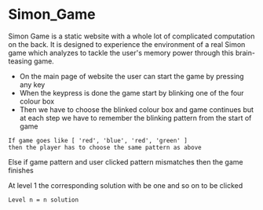 # Simon_Game

Simon Game is a static website with a whole lot of complicated computation on the back.
It is designed to experience the environment of a real Simon game which analyzes to tackle the user's memory power through this brain-teasing game.

* On the main page of website the user can start the game by pressing any key 
* When the keypress is done the game start by blinking one of the four colour box 
* Then we have to choose the blinked colour box and game continues but at each step we have to remember the blinking pattern from the start of game 



```
If game goes like [ 'red', 'blue', 'red', 'green' ] 
then the player has to choose the same pattern as above
```

Else if game pattern and user clicked pattern mismatches then the game finishes

At level 1 the corresponding solution with be one and so on to be clicked
```
Level n = n solution
```
